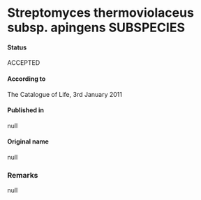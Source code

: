 # Streptomyces thermoviolaceus subsp. apingens SUBSPECIES

#### Status
ACCEPTED

#### According to
The Catalogue of Life, 3rd January 2011

#### Published in
null

#### Original name
null

### Remarks
null